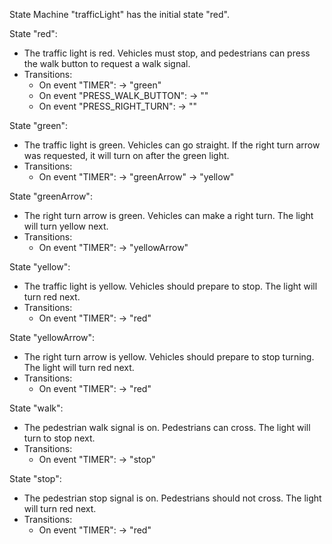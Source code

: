 State Machine "trafficLight" has the initial state "red".

State "red":
  - The traffic light is red. Vehicles must stop, and pedestrians can press the walk button to request a walk signal.
  - Transitions:
    - On event "TIMER":
        → "green" 
    - On event "PRESS_WALK_BUTTON":
        → "" 
    - On event "PRESS_RIGHT_TURN":
        → "" 

State "green":
  - The traffic light is green. Vehicles can go straight. If the right turn arrow was requested, it will turn on after the green light.
  - Transitions:
    - On event "TIMER":
          → "greenArrow" 
          → "yellow" 

State "greenArrow":
  - The right turn arrow is green. Vehicles can make a right turn. The light will turn yellow next.
  - Transitions:
    - On event "TIMER":
        → "yellowArrow" 

State "yellow":
  - The traffic light is yellow. Vehicles should prepare to stop. The light will turn red next.
  - Transitions:
    - On event "TIMER":
        → "red" 

State "yellowArrow":
  - The right turn arrow is yellow. Vehicles should prepare to stop turning. The light will turn red next.
  - Transitions:
    - On event "TIMER":
        → "red" 

State "walk":
  - The pedestrian walk signal is on. Pedestrians can cross. The light will turn to stop next.
  - Transitions:
    - On event "TIMER":
        → "stop" 

State "stop":
  - The pedestrian stop signal is on. Pedestrians should not cross. The light will turn red next.
  - Transitions:
    - On event "TIMER":
        → "red" 


